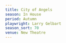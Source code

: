 ```yaml
---
title: City of Angels
season: In House
period: Autumn
playwright: Larry Gelbart
season_sort: 70
venue: New Theatre
---
```



